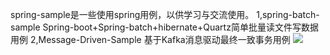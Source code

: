 spring-sample是一些使用spring用例，以供学习与交流使用。
1,spring-batch-sample Spring-boot+Spring-batch+hibernate+Quartz简单批量读文件写数据用例
2,Message-Driven-Sample 基于Kafka消息驱动最终一致事务用例
<img src="https://sonarcloud.io/api/project_badges/quality_gate?project=cn.birdstudio.spring-sample%3Aspring-sample"/>
